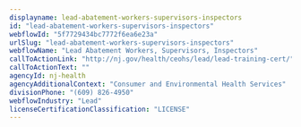 ```yaml
---
displayname: lead-abatement-workers-supervisors-inspectors
id: "lead-abatement-workers-supervisors-inspectors"
webflowId: "5f7729434bc7772f6ea6e23a"
urlSlug: "lead-abatement-workers-supervisors-inspectors"
webflowName: "Lead Abatement Workers, Supervisors, Inspectors"
callToActionLink: "http://nj.gov/health/ceohs/lead/lead-training-cert/"
callToActionText: ""
agencyId: nj-health
agencyAdditionalContext: "Consumer and Environmental Health Services"
divisionPhone: "(609) 826-4950"
webflowIndustry: "Lead"
licenseCertificationClassification: "LICENSE"
---
```

